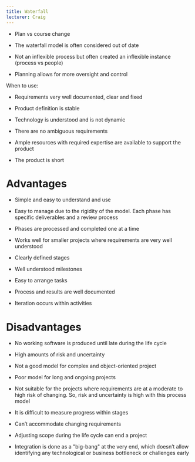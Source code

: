 ```yaml
---
title: Waterfall
lecturer: Craig
---
```


- Plan vs course change

- The waterfall model is often considered out of date

- Not an inflexible process but often created an inflexible instance
  (process vs people)

- Planning allows for more oversight and control

When to use:

- Requirements very well documented, clear and fixed

- Product definition is stable

- Technology is understood and is not dynamic

- There are no ambiguous requirements

- Ample resources with required expertise are available to support the
  product

- The product is short

# Advantages

- Simple and easy to understand and use

- Easy to manage due to the rigidity of the model. Each phase has
  specific deliverables and a review process

- Phases are processed and completed one at a time

- Works well for smaller projects where requirements are very well
  understood

- Clearly defined stages

- Well understood milestones

- Easy to arrange tasks

- Process and results are well documented

- Iteration occurs within activities

# Disadvantages

- No working software is produced until late during the life cycle

- High amounts of risk and uncertainty

- Not a good model for complex and object-oriented project

- Poor model for long and ongoing projects

- Not suitable for the projects where requirements are at a moderate
  to high risk of changing. So, risk and uncertainty is high with this
  process model

- It is difficult to measure progress within stages

- Can’t accommodate changing requirements

- Adjusting scope during the life cycle can end a project

- Integration is done as a "big-bang" at the very end, which doesn’t
  allow identifying any technological or business bottleneck or
  challenges early
